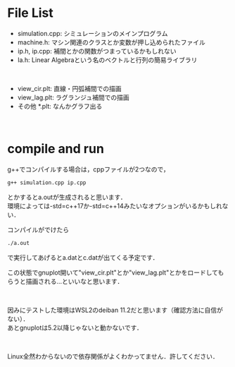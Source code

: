 # File List

- simulation.cpp: シミュレーションのメインプログラム
- machine.h: マシン関連のクラスとか変数が押し込められたファイル
- ip.h, ip.cpp: 補間とかの関数がつまっているかもしれない
- la.h: Linear Algebraという名のベクトルと行列の簡易ライブラリ

<br>

- view_cir.plt: 直線・円弧補間での描画
- view_lag.plt: ラグランジュ補間での描画
- その他 *.plt: なんかグラフ出る

<br>

# compile and run

g++でコンパイルする場合は，cppファイルが2つなので，

```bash
g++ simulation.cpp ip.cpp
```
とかするとa.outが生成されると思います．\
環境によっては-std=c++17か-std=c++14みたいなオプションがいるかもしれない．

コンパイルがでけたら
```bash
./a.out
```
で実行してあげるとa.datとc.datが出てくる予定です．

この状態でgnuplot開いて"view_cir.plt"とか"view_lag.plt"とかをロードしてもらうと描画される...といいなと思います．

<br>

因みにテストした環境はWSL2のdeiban 11.2だと思います（確認方法に自信がない）． \
あとgnuplotは5.2以降じゃないと動かないです．

<br>

Linux全然わからないので依存関係がよくわかってません．許してください．
